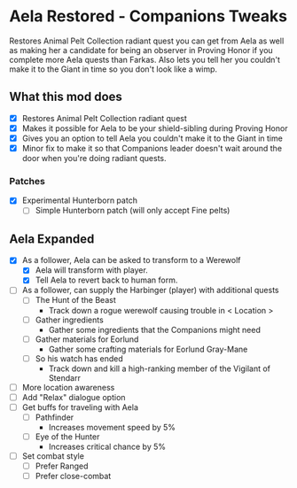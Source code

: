 # Aela Restored - Companions Tweaks

Restores Animal Pelt Collection radiant quest you can get from Aela as well as making her a candidate for being an observer in Proving Honor if you complete more Aela quests than Farkas. Also lets you tell her you couldn't make it to the Giant in time so you don't look like a wimp.

## What this mod does

- [x] Restores Animal Pelt Collection radiant quest
- [x] Makes it possible for Aela to be your shield-sibling during Proving Honor
- [x] Gives you an option to tell Aela you couldn't make it to the Giant in time
- [x] Minor fix to make it so that Companions leader doesn't wait around the door when you're doing radiant quests.

### Patches

- [x] Experimental Hunterborn patch
    - [ ] Simple Hunterborn patch (will only accept Fine pelts)

## Aela Expanded

- [x] As a follower, Aela can be asked to transform to a Werewolf
    - [x] Aela will transform with player.
    - [x] Tell Aela to revert back to human form.
- [ ] As a follower, can supply the Harbinger (player) with additional quests
    - [ ] The Hunt of the Beast
        - Track down a rogue werewolf causing trouble in < Location >
    - [ ] Gather ingredients
        - Gather some ingredients that the Companions might need
    - [ ] Gather materials for Eorlund
        - Gather some crafting materials for Eorlund Gray-Mane
    - [ ] So his watch has ended
        - Track down and kill a high-ranking member of the Vigilant of Stendarr
- [ ] More location awareness
- [ ] Add "Relax" dialogue option
- [ ] Get buffs for traveling with Aela
    - [ ] Pathfinder
        - Increases movement speed by 5%
    - [ ] Eye of the Hunter
        - Increases critical chance by 5%
- [ ] Set combat style
    - [ ] Prefer Ranged
    - [ ] Prefer close-combat